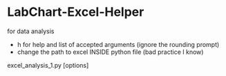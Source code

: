 # LabChart-Excel-Helper
for data analysis

- h for help and list of accepted arguments (ignore the rounding prompt)
- change the path to excel INSIDE python file (bad practice I know)

excel_analysis_1.py [options]
